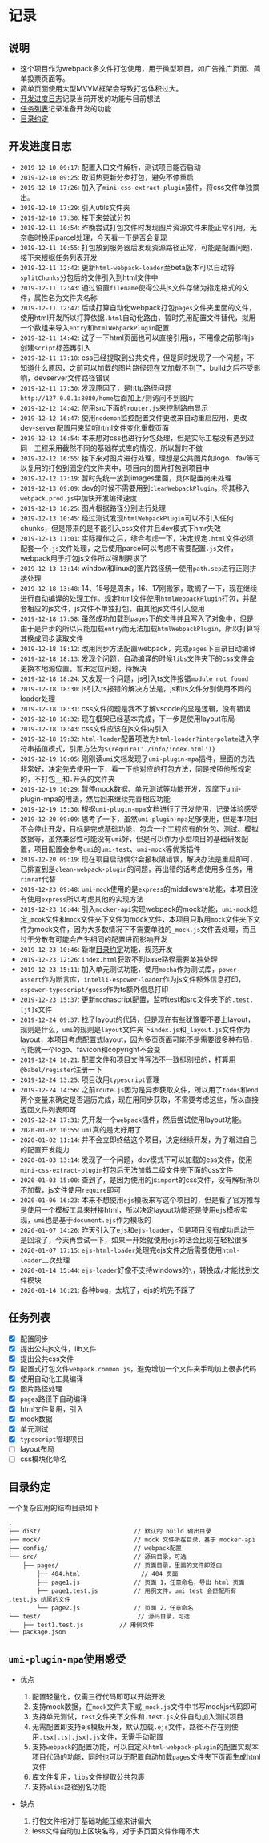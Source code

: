 # 记录

## 说明

- 这个项目作为webpack多文件打包使用，用于微型项目，如广告推广页面、简单投票页面等。
- 简单页面使用大型MVVM框架会导致打包体积过大。
- [开发进度日志](#开发进度日志)记录当前开发的功能与目前想法
- [任务列表](#任务列表)记录准备开发的功能
- [目录约定](#目录约定)

## 开发进度日志

- `2019-12-10 09:17`: 配置入口文件解析，测试项目能否启动
- `2019-12-10 09:25`: 取消热更新分步打包，避免不停重启
- `2019-12-10 17:26`: 加入了`mini-css-extract-plugin`插件，将css文件单独摘出。
- `2019-12-10 17:29`: 引入utils文件夹
- `2019-12-10 17:30`: 接下来尝试分包
- `2019-12-11 10:54`: 昨晚尝试打包文件时发现图片资源文件未能正常引用，无奈临时换用parcel处理，今天看一下是否会复现
- `2019-12-11 10:55`: 打包放到服务器后发现资源路径正常，可能是配置问题，接下来根据任务列表开发
- `2019-12-11 12:42`: 更新`html-webpack-loader`至beta版本可以自动将`splitChunks`分包后的文件引入到html文件中
- `2019-12-11 12:43`: 通过设置`filename`使得公共js文件存储为指定格式的文件，属性名为文件夹名称
- `2019-12-11 12:47`: 后续打算自动化webpack打包`pages`文件夹里面的文件，使用html开发所以打算依据`.html`自动化路由，暂时先用配置文件替代，拟用一个数组来导入`entry`和`htmlWebpackPlugin`配置
- `2019-12-11 14:42`: 试了一下html页面也可以直接引用js，不用像之前那样js创建`script`标签再引入
- `2019-12-11 17:18`: css已经提取到公共文件，但是同时发现了一个问题，不知道什么原因，之前可以加载的图片路径现在又加载不到了，build之后不受影响，devserver文件路径错误
- `2019-12-11 17:30`: 发现原因了，是http路径问题`http://127.0.0.1:8080/home`后面加上`/`则访问不到图片
- `2019-12-12 14:42`: 使用src下面的`router.js`来控制路由显示
- `2019-12-12 16:47`: 使用`nodemon`监控配置文件更改来自动重启应用，更改dev-server配置用来监听html文件变化重载页面
- `2019-12-12 16:54`: 本来想对css也进行分包处理，但是实际工程没有遇到过同一工程采用截然不同的基础样式库的情况，所以暂时不做
- `2019-12-12 16:55`: 接下来对图片进行处理，理想是公共图片如logo、fav等可以复用的打包到固定的文件夹中，项目内的图片打包到项目中
- `2019-12-12 17:19`: 暂时先统一放到images里面，具体配置尚未处理
- `2019-12-13 09:09`: dev的时候不需要用到`cleanWebpackPlugin`，将其移入`webpack.prod.js`中加快开发编译速度
- `2019-12-13 10:25`: 图片根据路径分别进行处理
- `2019-12-13 10:45`: 经过测试发现`htmlWebpackPlugin`可以不引入任何chunks，但是带来的是不能引入css文件并且dev模式下hmr失效
- `2019-12-13 11:01`: 实际操作之后，综合考虑一下，决定规定`.html`文件必须配套一个`.js`文件处理，之后使用parcel可以考虑不需要配置`.js`文件，webpack用于打包js文件所以强制要求了
- `2019-12-13 13:14`: window和linux的图片路径统一使用`path.sep`进行正则拼接处理
- `2019-12-18 13:48`: 14、15号是周末，16、17刚搬家，耽搁了一下，现在继续进行自动编译的处理工作。规定html文件使用`htmlWebpackPlugin`打包，并配套相应的js文件，js文件不单独打包，由其他js文件引入使用
- `2019-12-18 17:58`: 虽然成功加载到`pages`下的文件并且写入了对象中，但是由于是异步的所以只能加载`entry`而无法加载`htmlWebpackPlugin`，所以打算将其换成同步读取文件
- `2019-12-18 18:12`: 改用同步方法配置webpack，完成`pages`下目录自动编译
- `2019-12-18 18:13`: 发现个问题，自动编译的时候`libs`文件夹下的css文件会更换本地源位置，暂未定位问题，待解决
- `2019-12-18 18:24`: 又发现一个问题，js引入ts文件报错`module not found`
- `2019-12-18 18:30`: js引入ts报错的解决方法是，js和ts文件分别使用不同的loader处理
- `2019-12-18 18:31`: css文件问题是我不了解vscode的显是逻辑，没有错误
- `2019-12-18 18:32`: 现在框架已经基本完成，下一步是使用layout布局
- `2019-12-18 18:43`: css文件应该在js文件内引入
- `2019-12-18 19:32`: `html-loader`配置项改为`html-loader?interpolate`进入字符串插值模式，引用方法为`${require('./info/index.html')}`
- `2019-12-19 10:05`: 刚刚读`umi`文档发现了`umi-plugin-mpa`插件，里面的方法非常好，决定先去使用一下，看一下他对应的打包方法，同是按照他所规定的，不打包`__`和`.`开头的文件夹
- `2019-12-19 10:29`: 暂停mock数据、单元测试等功能开发，观摩下umi-plugin-mpa的用法，然后回来继续完善相应功能
- `2019-12-19 15:30`: 根据`umi-plugin-mpa`文档进行了开发使用，记录体验感受
- `2019-12-20 09:09`: 思考了一下，虽然`umi-plugin-mpa`足够使用，但是本项目不会停止开发，目标是完成基础功能，包含一个工程应有的分包、测试、模拟数据等，虽然兼容性可能没有`umi`好，但是可以作为小型项目的基础研发配置，项目配置会参考`umi`的`umi-test`、`umi-mock`等优秀插件
- `2019-12-20 09:19`: 现在项目启动偶尔会报权限错误，解决办法是重启即可，已排查到是`clean-webpack-plugin`的问题，再出错的话考虑使用多任务，用`rimraf`代替
- `2019-12-23 09:48`: `umi-mock`使用的是`express`的middleware功能，本项目没有使用`express`所以考虑其他的实现方法
- `2019-12-23 10:44`: 引入`mocker-api`实现webpack的mock功能，`umi-mock`规定`_mcok`文件和`mock`文件夹下文件为mock文件，本项目只取用`mock`文件夹下文件为mock文件，因为大多数情况下不需要单独的`_mock.js`文件去处理，而且过于分散有可能会产生相同的配置进而影响开发
- `2019-12-23 10:46`: 新增[目录约定](#目录约定)功能，规范开发
- `2019-12-23 12:26`: `index.html`获取不到base路径需要单独处理
- `2019-12-23 15:11`: 加入单元测试功能，使用`mocha`作为测试库，`power-assert`作为断言库，`intelli-espower-loader`作为js文件额外信息打印，`espower-typescript/guess`作为ts额外信息打印
- `2019-12-23 15:37`: 更新`mocha`script配置，监听test和src文件夹下的`.test.[jt]s`文件
- `2019-12-24 09:37`: 找了layout的代码，但是现在有些犹豫要不要上layout，规则是什么，`umi`的规则是`layout`文件夹下`index.js`和`_layout.js`文件作为layout，本项目考虑配置式layout，因为多页页面可能不是需要很多种布局，可能就一个logo、favicon和copyright不会变
- `2019-12-24 10:21`: 配置文件和项目文件写法不一致挺别扭的，打算用`@babel/register`注册一下
- `2019-12-24 13:25`: 项目改用`typescript`管理
- `2019-12-24 14:56`: 之前`route.js`因为是异步获取文件，所以用了`todos`和`end`两个变量来确定是否遍历完成，现在用同步获取，不需要考虑这些，所以直接返回文件列表即可
- `2019-12-24 17:31`: 先开发一个`webpack`插件，然后尝试使用layout功能。
- `2020-01-02 10:55`: `umi`真的是太好用了
- `2020-01-02 11:14`: 并不会立即终结这个项目，决定继续开发，为了增进自己的配置开发能力
- `2020-01-03 13:14`: 发现了一个问题，dev模式下可以加载的css文件，使用`mini-css-extract-plugin`打包后无法加载二级文件夹下面的css文件
- `2020-01-03 15:00`: 查到了，是因为使用的js`import`的css文件，没有解析所以不加载，js文件使用`require`即可
- `2020-01-06 16:23`: 本来不想使用`ejs`模板来写这个项目的，但是看了官方推荐是使用一个模板工具来拼接html，所以决定layout功能还是使用`ejs`模板实现，`umi`也是基于`document.ejs`作为模板的
- `2020-01-07 14:26`: 昨天引入了`ejs`和`ejs-loader`，但是项目没有成功启动于是回滚了，今天再尝试一下，如果一开始就使用`ejs`的话会比现在轻松很多
- `2020-01-07 17:15`: `ejs-html-loader`处理完ejs文件之后需要使用`html-loader`二次处理
- `2020-01-14 15:44`: `ejs-loader`好像不支持windows的`\`，转换成`/`才能找到文件模块
- `2020-01-14 16:21`: 各种bug，太坑了，ejs的坑先不踩了

## 任务列表

- [x] 配置同步
- [x] 提出公共js文件，lib文件
- [x] 提出公共css文件
- [x] 配置式打包文件`webpack.common.js`，避免增加一个文件夹手动加上很多代码
- [x] 使用自动化工具编译
- [x] 图片路径处理
- [x] `pages`路径下自动编译
- [x] html文件复用，引入
- [x] mock数据
- [x] 单元测试
- [x] `typescript`管理项目
- [ ] layout布局
- [ ] css模块化命名

## 目录约定

一个复杂应用的结构目录如下

``` (text)
.
├── dist/                          // 默认的 build 输出目录
├── mock/                          // mock 文件所在目录，基于 mocker-api
├── config/                        // webpack配置
└── src/                           // 源码目录，可选
    ├── pages/                     // 页面目录，里面的文件即路由
        ├── 404.html                 // 404 页面
        ├── page1.js               // 页面 1，任意命名，导出 html 页面
        ├── page1.test.js          // 用例文件，umi test 会匹配所有 .test.js 结尾的文件
        └── page2.js               // 页面 2，任意命名
└── test/                           // 源码目录，可选
    ├── test1.test.js          // 用例文件
└── package.json
```

## `umi-plugin-mpa`使用感受

- 优点
  1. 配置轻量化，仅需三行代码即可以开始开发
  2. 支持mock数据，在`mock`文件夹下或`_mock.js`文件中书写mockjs代码即可
  3. 支持单元测试，`test`文件夹下文件和`.test.js`文件自动加入测试项目
  4. 无需配置即支持ejs模板开发，默认加载`.ejs`文件，路径不存在则使用`.tsx|.ts|.jsx|.js`文件，无需手动配置
  5. 支持`webpack`的配置功能，可以自定义`html-webpack-plugin`的配置实现本项目代码的功能，同时也可以无配置自动加载`pages`文件夹下页面生成html文件
  6. 库文件复用，`libs`文件提取公共包裹
  7. 支持`alias`路径别名功能

- 缺点
  1. 打包文件相对于基础功能压缩来讲偏大
  2. less文件自动加上区块名称，对于多页面文件作用不大
